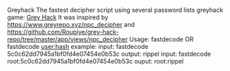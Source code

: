 Greyhack The fastest decipher script using several password lists greyhack game: <a href='https://store.steampowered.com/app/605230/Grey_Hack/'>Grey Hack</a>
It was inspired by https://www.greyrepo.xyz/npc_decipher and https://github.com/Roupiye/grey-hack-repo/tree/master/app/views/npc_decipher
Usage: fastdecode <hash> OR fastdecode <user:hash>
example:
input: fastdecode 5c0c62dd7945a1bf0fd4e07454e0b53c
output: rippel
input: fastdecode root:5c0c62dd7945a1bf0fd4e07454e0b53c
ouput: root:rippel
